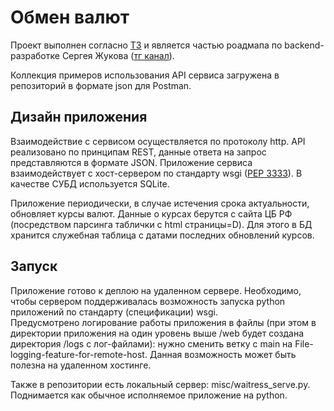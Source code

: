 Обмен валют
=====================
Проект выполнен согласно [ТЗ](https://zhukovsd.github.io/java-backend-learning-course/projects/currency-exchange/) и является частью роадмапа по backend-разработке Сергея Жукова ([тг канал](t.me/zhukovsd_it_mentor)).  

Коллекция примеров использования API сервиса загружена в репозиторий в формате json для Postman.  

## Дизайн приложения
Взаимодействие с сервисом осуществляется по протоколу http. API реализовано по принципам REST, данные ответа на запрос представляются в формате JSON. Приложение сервиса взаимодействует с хост-сервером по стандарту wsgi ([PEP 3333](https://peps.python.org/pep-3333/)). В качестве СУБД используется SQLite.

Приложение периодически, в случае истечения срока актуальности, обновляет курсы валют. Данные о курсах берутся с сайта ЦБ РФ (посредством парсинга таблички c html страницы=D). Для этого в БД хранится служебная таблица с датами последних обновлений курсов.

## Запуск
Приложение готово к деплою на удаленном сервере. Необходимо, чтобы сервером поддерживалась возможность запуска python приложений по стандарту (спецификации) wsgi.  
Предусмотрено логирование работы приложения в файлы (при этом в директории приложения на один уровень выше /web будет создана директория /logs c лог-файлами): нужно сменить ветку с main на File-logging-feature-for-remote-host. Данная возможность может быть полезна на удаленном хостинге. 

Также в репозитории есть локальный сервер: misc/waitress_serve.py. Поднимается как обычное исполняемое приложение на python.



